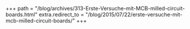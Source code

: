 +++
path = "/blog/archives/313-Erste-Versuche-mit-MCB-milled-circuit-boards.html"
extra.redirect_to = "/blog/2015/07/22/erste-versuche-mit-mcb-milled-circuit-boards/"
+++

